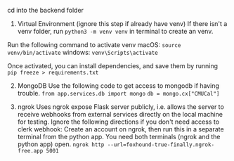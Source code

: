 cd into the backend folder 

1. Virtual Environment
(ignore this step if already have venv) If there isn't a venv folder, run `python3 -m venv venv` in terminal to create an venv.

Run the following command to activate venv
macOS: `source venv/bin/activate`
windows: `venv\Scripts\activate`

Once activated, you can install dependencies, and save them by running `pip freeze > requirements.txt`

2. MongoDB
Use the following code to get access to mongodb if having trouble.
`from app.services.db import mongo`
`db = mongo.cx["CMUCal"]`

3. ngrok
Uses ngrok expose Flask server publicly, i.e. allows the server to receive webhooks from external services directly on the local machine for testing. 
Ignore the following directions if you don't need access to clerk webhook: 
    Create an account on ngrok, then run this in a separate terminal from the python app. You need both terminals (ngrok and the python app) open. 
    `ngrok http --url=foxhound-true-finally.ngrok-free.app 5001`